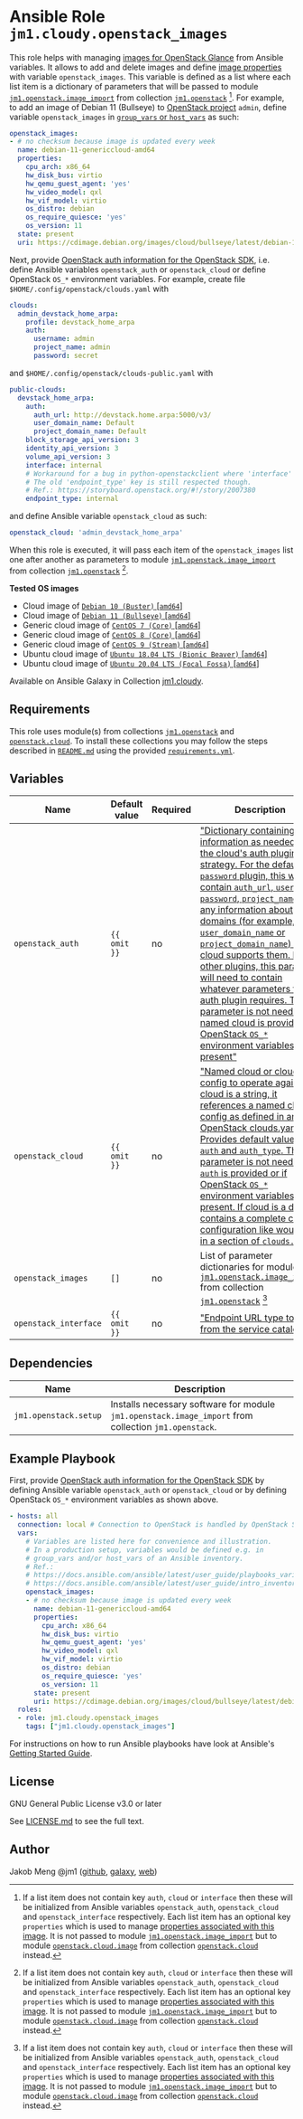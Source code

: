 # Ansible Role `jm1.cloudy.openstack_images`

This role helps with managing [images for OpenStack Glance][openstack-images] from Ansible variables. It allows to add
and delete images and define [image properties][openstack-image-properties] with variable `openstack_images`. This
variable is defined as a list where each list item is a dictionary of parameters that will be passed to module
[`jm1.openstack.image_import`][jm1-openstack-image-import] from collection [`jm1.openstack`][galaxy-jm1-openstack]
[^openstack-images-parameter]. For example, to add an image of Debian 11 (Bullseye) to [OpenStack project][
openstack-ops-guide-projects-users] `admin`, define variable `openstack_images` in [`group_vars` or `host_vars`][
ansible-inventory] as such:

```yml
openstack_images:
- # no checksum because image is updated every week
  name: debian-11-genericcloud-amd64
  properties:
    cpu_arch: x86_64
    hw_disk_bus: virtio
    hw_qemu_guest_agent: 'yes'
    hw_video_model: qxl
    hw_vif_model: virtio
    os_distro: debian
    os_require_quiesce: 'yes'
    os_version: 11
  state: present
  uri: https://cdimage.debian.org/images/cloud/bullseye/latest/debian-11-genericcloud-amd64.raw
```

Next, provide [OpenStack auth information for the OpenStack SDK][openstacksdk-config], i.e. define Ansible variables
`openstack_auth` or `openstack_cloud` or define OpenStack `OS_*` environment variables. For example, create file
`$HOME/.config/openstack/clouds.yaml` with

```yml
clouds:
  admin_devstack_home_arpa:
    profile: devstack_home_arpa
    auth:
      username: admin
      project_name: admin
      password: secret
```

and `$HOME/.config/openstack/clouds-public.yaml` with

```yml
public-clouds:
  devstack_home_arpa:
    auth:
      auth_url: http://devstack.home.arpa:5000/v3/
      user_domain_name: Default
      project_domain_name: Default
    block_storage_api_version: 3
    identity_api_version: 3
    volume_api_version: 3
    interface: internal
    # Workaround for a bug in python-openstackclient where 'interface' key is ignored.
    # The old 'endpoint_type' key is still respected though.
    # Ref.: https://storyboard.openstack.org/#!/story/2007380
    endpoint_type: internal
```

and define Ansible variable `openstack_cloud` as such:

```yml
openstack_cloud: 'admin_devstack_home_arpa'
```

When this role is executed, it will pass each item of the `openstack_images` list one after another as
parameters to module [`jm1.openstack.image_import`][jm1-openstack-image-import] from collection [`jm1.openstack`][
galaxy-jm1-openstack] [^openstack-images-parameter].

[ansible-inventory]: https://docs.ansible.com/ansible/latest/user_guide/intro_inventory.html
[galaxy-jm1-openstack]: https://galaxy.ansible.com/jm1/openstack
[jm1-openstack-image-import]: https://github.com/JM1/ansible-collection-jm1-openstack/blob/master/plugins/modules/image_import.py
[openstack-image-properties]: https://docs.openstack.org/glance/latest/admin/useful-image-properties.html
[openstack-images]: https://docs.openstack.org/glance/latest/admin/manage-images.html
[openstack-ops-guide-projects-users]: https://docs.openstack.org/operations-guide/ops-projects-users.html
[openstacksdk-config]: https://docs.openstack.org/openstacksdk/latest/user/config/configuration.html

**Tested OS images**
- Cloud image of [`Debian 10 (Buster)` \[`amd64`\]](https://cdimage.debian.org/cdimage/openstack/current/)
- Cloud image of [`Debian 11 (Bullseye)` \[`amd64`\]](https://cdimage.debian.org/images/cloud/bullseye/latest/)
- Generic cloud image of [`CentOS 7 (Core)` \[`amd64`\]](https://cloud.centos.org/centos/7/images/)
- Generic cloud image of [`CentOS 8 (Core)` \[`amd64`\]](https://cloud.centos.org/centos/8/x86_64/images/)
- Generic cloud image of [`CentOS 9 (Stream)` \[`amd64`\]](https://cloud.centos.org/centos/9-stream/x86_64/images/)
- Ubuntu cloud image of [`Ubuntu 18.04 LTS (Bionic Beaver)` \[`amd64`\]](https://cloud-images.ubuntu.com/bionic/current/)
- Ubuntu cloud image of [`Ubuntu 20.04 LTS (Focal Fossa)` \[`amd64`\]](https://cloud-images.ubuntu.com/focal/)

Available on Ansible Galaxy in Collection [jm1.cloudy](https://galaxy.ansible.com/jm1/cloudy).

## Requirements

This role uses module(s) from collections [`jm1.openstack`][galaxy-jm1-openstack] and [`openstack.cloud`][
galaxy-openstack-cloud]. To install these collections you may follow the steps described in [`README.md`][
jm1-cloudy-readme] using the provided [`requirements.yml`][jm1-cloudy-requirements].

[jm1-cloudy-readme]: https://github.com/JM1/ansible-collection-jm1-cloudy/blob/master/README.md
[jm1-cloudy-requirements]: https://github.com/JM1/ansible-collection-jm1-cloudy/blob/master/requirements.yml

## Variables

| Name                  | Default value | Required | Description                               |
| --------------------- | ------------- | -------- | ----------------------------------------- |
| `openstack_auth`      | `{{ omit }}`  | no       | ["Dictionary containing auth information as needed by the cloud's auth plugin strategy. For the default `password` plugin, this would contain `auth_url`, `username`, `password`, `project_name` and any information about domains (for example, `user_domain_name` or `project_domain_name`) if the cloud supports them. For other plugins, this param will need to contain whatever parameters that auth plugin requires. This parameter is not needed if a named cloud is provided or OpenStack `OS_*` environment variables are present"][openstack-cloud-image] |
| `openstack_cloud`     | `{{ omit }}`  | no       | ["Named cloud or cloud config to operate against. If cloud is a string, it references a named cloud config as defined in an OpenStack clouds.yaml file. Provides default values for `auth` and `auth_type`. This parameter is not needed if `auth` is provided or if OpenStack `OS_*` environment variables are present. If cloud is a dict, it contains a complete cloud configuration like would be in a section of `clouds.yaml`"][openstack-cloud-image] |
| `openstack_images`    | `[]`          | no       | List of parameter dictionaries for module [`jm1.openstack.image_import`][jm1-openstack-image-import] from collection [`jm1.openstack`][galaxy-jm1-openstack] [^openstack-images-parameter] |
| `openstack_interface` | `{{ omit }}`  | no       | ["Endpoint URL type to fetch from the service catalog"][openstack-cloud-image] |

[^openstack-images-parameter]: If a list item does not contain key `auth`, `cloud` or `interface` then these
will be initialized from Ansible variables `openstack_auth`, `openstack_cloud` and `openstack_interface` respectively.
Each list item has an optional key `properties` which is used to manage [properties associated with this image][
openstack-image-properties]. It is not passed to module [`jm1.openstack.image_import`][jm1-openstack-image-import] but
to module [`openstack.cloud.image`][openstack-cloud-image] from collection [`openstack.cloud`][galaxy-openstack-cloud]
instead.

[galaxy-openstack-cloud]: https://galaxy.ansible.com/openstack/cloud
[openstack-cloud-image]: https://docs.ansible.com/ansible/latest/collections/openstack/cloud/image_module.html

## Dependencies

| Name                  | Description |
| --------------------- | ----------- |
| `jm1.openstack.setup` | Installs necessary software for module `jm1.openstack.image_import` from collection `jm1.openstack`. |

## Example Playbook

First, provide [OpenStack auth information for the OpenStack SDK][openstacksdk-config] by defining Ansible variable
`openstack_auth` or `openstack_cloud` or by defining OpenStack `OS_*` environment variables as shown above.

```yml
- hosts: all
  connection: local # Connection to OpenStack is handled by OpenStack SDK and Ansible's OpenStack modules
  vars:
    # Variables are listed here for convenience and illustration.
    # In a production setup, variables would be defined e.g. in
    # group_vars and/or host_vars of an Ansible inventory.
    # Ref.:
    # https://docs.ansible.com/ansible/latest/user_guide/playbooks_variables.html
    # https://docs.ansible.com/ansible/latest/user_guide/intro_inventory.html
    openstack_images:
    - # no checksum because image is updated every week
      name: debian-11-genericcloud-amd64
      properties:
        cpu_arch: x86_64
        hw_disk_bus: virtio
        hw_qemu_guest_agent: 'yes'
        hw_video_model: qxl
        hw_vif_model: virtio
        os_distro: debian
        os_require_quiesce: 'yes'
        os_version: 11
      state: present
      uri: https://cdimage.debian.org/images/cloud/bullseye/latest/debian-11-genericcloud-amd64.raw
  roles:
  - role: jm1.cloudy.openstack_images
    tags: ["jm1.cloudy.openstack_images"]
```

For instructions on how to run Ansible playbooks have look at Ansible's
[Getting Started Guide](https://docs.ansible.com/ansible/latest/network/getting_started/first_playbook.html).

## License

GNU General Public License v3.0 or later

See [LICENSE.md](../../LICENSE.md) to see the full text.

## Author

Jakob Meng
@jm1 ([github](https://github.com/jm1), [galaxy](https://galaxy.ansible.com/jm1), [web](http://www.jakobmeng.de))
